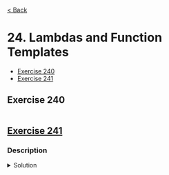 [< Back](README.md)

# 24. Lambdas and Function Templates

* [Exercise 240](#exercise-240)
* [Exercise 241](#exercise-241)

## Exercise 240

```cpp

```

## [Exercise 241][1]
### Description

<details>
   <summary>Solution</summary>

```cpp

```
</details>

[1]: 24_exercises.cpp
